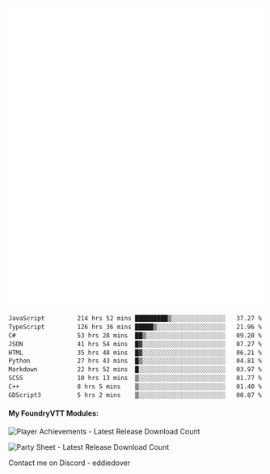 
![](https://raw.githubusercontent.com/eddiedover/ghstats/master/generated/overview.svg)
![](https://raw.githubusercontent.com/eddiedover/ghstats/master/generated/languages.svg)

<!--START_SECTION:waka-->

```txt
JavaScript         214 hrs 52 mins █████████▒░░░░░░░░░░░░░░░   37.27 %
TypeScript         126 hrs 36 mins █████▒░░░░░░░░░░░░░░░░░░░   21.96 %
C#                 53 hrs 28 mins  ██▒░░░░░░░░░░░░░░░░░░░░░░   09.28 %
JSON               41 hrs 54 mins  █▓░░░░░░░░░░░░░░░░░░░░░░░   07.27 %
HTML               35 hrs 48 mins  █▓░░░░░░░░░░░░░░░░░░░░░░░   06.21 %
Python             27 hrs 43 mins  █▒░░░░░░░░░░░░░░░░░░░░░░░   04.81 %
Markdown           22 hrs 52 mins  █░░░░░░░░░░░░░░░░░░░░░░░░   03.97 %
SCSS               10 hrs 13 mins  ▒░░░░░░░░░░░░░░░░░░░░░░░░   01.77 %
C++                8 hrs 5 mins    ▒░░░░░░░░░░░░░░░░░░░░░░░░   01.40 %
GDScript3          5 hrs 2 mins    ▒░░░░░░░░░░░░░░░░░░░░░░░░   00.87 %
```

<!--END_SECTION:waka-->

#### My FoundryVTT Modules:

  ![Player Achievements - Latest Release Download Count](https://img.shields.io/badge/dynamic/json?label=Player%20Achievements%20-%20Downloads@latest&query=assets%5B1%5D.download_count&url=https%3A%2F%2Fapi.github.com%2Frepos%2FEddieDover%2Ffvtt-player-achievements%2Freleases%2Flatest)

  ![Party Sheet - Latest Release Download Count](https://img.shields.io/badge/dynamic/json?label=Party%20Sheet%20-%20Downloads@latest&query=assets%5B1%5D.download_count&url=https%3A%2F%2Fapi.github.com%2Frepos%2FEddieDover%2Ffvtt-party-sheet%2Freleases%2Flatest)

<a rel="me" href="https://techhub.social/@EddieDover"></a>

Contact me on Discord - eddiedover
